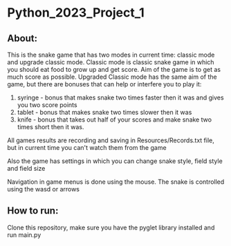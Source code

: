 # Python_2023_Project_1
## About: 
This is the snake game that has two modes in current time: classic mode and upgrade classic mode.
Classic mode is classic snake game in which you should eat food to grow up and get score. Aim of the game is to get as much score as possible.
Upgraded Classic mode has the same aim of the game, but there are bonuses that can help or interfere you to play it: 
1) syringe - bonus that makes snake two times faster then it was and gives you two score points
2) tablet - bonus that makes snake two times slower then it was
3) knife - bonus that takes out half of your scores and make snake two times short then it was.

All games results are recording and saving in Resources/Records.txt file, but in current time you can't watch them from the game 

Also the game has settings in which you can change snake style, field style and field size

Navigation in game menus is done using the mouse. The snake is controlled using the wasd or arrows
## How to run:
Clone this repository, make sure you have the pyglet library installed and run main.py